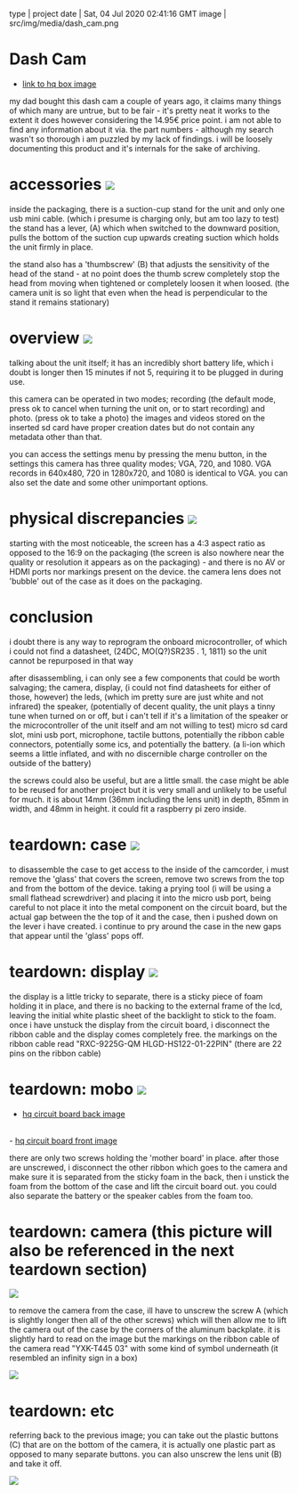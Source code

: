 type | project
date | Sat, 04 Jul 2020 02:41:16 GMT
image | src/img/media/dash_cam.png

# Dash Cam

- <a href='dashcam/box.jpg'>link to hq box image</a>

my dad bought this dash cam a couple of years ago, it claims many things of which many are untrue, but to be fair - it's pretty neat it works to the extent it does however considering the 14.95€ price point. i am not able to find any information about it via. the part numbers - although my search wasn't so thorough i am puzzled by my lack of findings. i will be loosely documenting this product and it's internals for the sake of archiving.

# accessories <img src='dashcam/accessories.png'>

inside the packaging, there is a suction-cup stand for the unit and only one usb mini cable. (which i presume is charging only, but am too lazy to test) the stand has a lever, (A) which when switched to the downward position, pulls the bottom of the suction cup upwards creating suction which holds the unit firmly in place.

the stand also has a 'thumbscrew' (B) that adjusts the sensitivity of the head of the stand - at no point does the thumb screw completely stop the head from moving when tightened or completely loosen it when loosed. (the camera unit is so light that even when the head is perpendicular to the stand it remains stationary)

# overview <img src='dashcam/overview.png'>

talking about the unit itself; it has an incredibly short battery life, which i doubt is longer then 15 minutes if not 5, requiring it to be plugged in during use.

this camera can be operated in two modes; recording (the default mode, press ok to cancel when turning the unit on, or to start recording) and photo. (press ok to take a photo) the images and videos stored on the inserted sd card have proper creation dates but do not contain any metadata other than that.

you can access the settings menu by pressing the menu button, in the settings this camera has three quality modes; VGA, 720, and 1080. VGA records in 640x480, 720 in 1280x720, and 1080 is identical to VGA. you can also set the date and some other unimportant options.

# physical discrepancies <img src='dashcam/discrepancies.png'>

starting with the most noticeable, the screen has a 4:3 aspect ratio as opposed to the 16:9 on the packaging (the screen is also nowhere near the quality or resolution it appears as on the packaging) - and there is no AV or HDMI ports nor markings present on the device. the camera lens does not 'bubble' out of the case as it does on the packaging.

# conclusion

i doubt there is any way to reprogram the onboard microcontroller, of which i could not find a datasheet, (24DC, MO(Q?)SR235 . 1, 1811) so the unit cannot be repurposed in that way

after disassembling, i can only see a few components that could be worth salvaging; the camera, display, (i could not find datasheets for either of those, however) the leds, (which im pretty sure are just white and not infrared) the speaker, (potentially of decent quality, the unit plays a tinny tune when turned on or off, but i can't tell if it's a limitation of the speaker or the microcontroller of the unit itself and am not willing to test) micro sd card slot, mini usb port, microphone, tactile buttons, potentially the ribbon cable connectors, potentially some ics, and potentially the battery. (a li-ion which seems a little inflated, and with no discernible charge controller on the outside of the battery)

the screws could also be useful, but are a little small. the case might be able to be reused for another project but it is very small and unlikely to be useful for much. it is about 14mm (36mm including the lens unit) in depth, 85mm in width, and 48mm in height. it could fit a raspberry pi zero inside.

# teardown: case <img src='dashcam/teardown-case.png'>

to disassemble the case to get access to the inside of the camcorder, i must remove the 'glass' that covers the screen, remove two screws from the top and from the bottom of the device. taking a prying tool (i will be using a small flathead screwdriver) and placing it into the micro usb port, being careful to not place it into the metal component on the circuit board, but the actual gap between the the top of it and the case, then i pushed down on the lever i have created. i continue to pry around the case in the new gaps that appear until the 'glass' pops off.

# teardown: display <img src='dashcam/teardown-display.png'>

the display is a little tricky to separate, there is a sticky piece of foam holding it in place, and there is no backing to the external frame of the lcd, leaving the initial white plastic sheet of the backlight to stick to the foam. once i have unstuck the display from the circuit board, i disconnect the ribbon cable and the display comes completely free. the markings on the ribbon cable read "RXC-9225G-QM HLGD-HS122-01-22PIN" (there are 22 pins on the ribbon cable)

# teardown: mobo <img src='dashcam/teardown-mobo.png'>

- <a href='dashcam/hq-mobo-back.jpg'>hq circuit board back image</a>
<br>
- <a href='dashcam/hq-mobo-front.jpg'>hq circuit board front image</a>

there are only two screws holding the 'mother board' in place. after those are unscrewed, i disconnect the other ribbon which goes to the camera and make sure it is separated from the sticky foam in the back, then i unstick the foam from the bottom of the case and lift the circuit board out. you could also separate the battery or the speaker cables from the foam too.

# teardown: camera (this picture will also be referenced in the next teardown section)

<img src='dashcam/teardown-camera.png'>

to remove the camera from the case, ill have to unscrew the screw A (which is slightly longer then all of the other screws) which will then allow me to lift the camera out of the case by the corners of the aluminum backplate. it is slightly hard to read on the image but the markings on the ribbon cable of the camera read "YXK-T445 03" with some kind of symbol underneath (it resembled an infinity sign in a box)

<img src='dashcam/camera.png'>

# teardown: etc

referring back to the previous image; you can take out the plastic buttons (C) that are on the bottom of the camera, it is actually one plastic part as opposed to many separate buttons. you can also unscrew the lens unit (B) and take it off.

<img src='dashcam/teardown-etc.jpg'>

